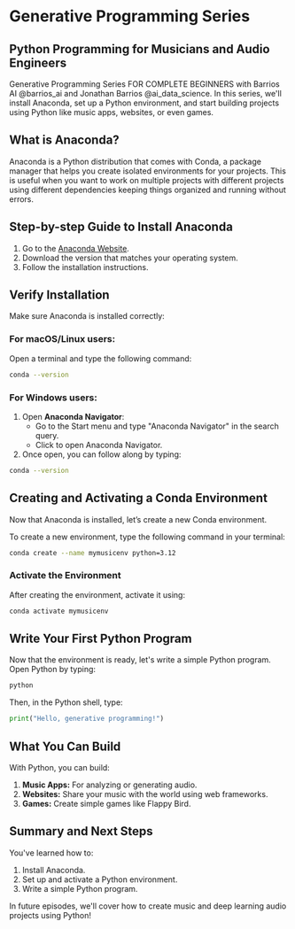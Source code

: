 # Generative Programming Series
## Python Programming for Musicians and Audio Engineers
Generative Programming Series FOR COMPLETE BEGINNERS with Barrios AI @barrios_ai and Jonathan Barrios @ai_data_science. In this series, we'll install Anaconda, set up a Python environment, and start building projects using Python like music apps, websites, or even games.

## What is Anaconda?
Anaconda is a Python distribution that comes with Conda, a package manager that helps you create isolated environments for your projects. This is useful when you want to work on multiple projects with different projects using different dependencies keeping things organized and running without errors.

## Step-by-step Guide to Install Anaconda
1. Go to the [Anaconda Website](https://www.anaconda.com/products/individual).
2. Download the version that matches your operating system.
3. Follow the installation instructions.

## Verify Installation
Make sure Anaconda is installed correctly:

### For macOS/Linux users:
Open a terminal and type the following command:
```bash
conda --version
```

### For Windows users:
1. Open **Anaconda Navigator**:
   - Go to the Start menu and type "Anaconda Navigator" in the search query.
   - Click to open Anaconda Navigator.
2. Once open, you can follow along by typing:
```bash
conda --version
```

## Creating and Activating a Conda Environment
Now that Anaconda is installed, let’s create a new Conda environment.

To create a new environment, type the following command in your terminal:
```bash
conda create --name mymusicenv python=3.12
```

### Activate the Environment
After creating the environment, activate it using:
```bash
conda activate mymusicenv
```

## Write Your First Python Program
Now that the environment is ready, let's write a simple Python program. Open Python by typing:
```bash
python
```
Then, in the Python shell, type:
```python
print("Hello, generative programming!")
```

## What You Can Build
With Python, you can build:
1. **Music Apps:** For analyzing or generating audio.
2. **Websites:** Share your music with the world using web frameworks.
3. **Games:** Create simple games like Flappy Bird.

## Summary and Next Steps
You've learned how to:
1. Install Anaconda.
2. Set up and activate a Python environment.
3. Write a simple Python program.

In future episodes, we'll cover how to create music and deep learning audio projects using Python!

